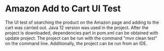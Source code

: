 # Amazon Add to Cart UI Test

The UI test of searching the product on the Amazon page and adding to the cart was carried out. Java 12 version was used in the project. After the project is downloaded, dependencies part in pom.xml can be obtained with update project. The project can be run with the command "mvn clean test" on the command line. Additionally, the project can be run from an IDE.
